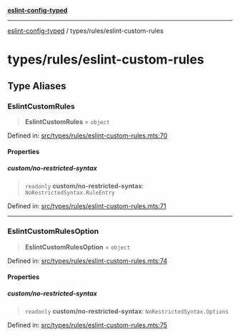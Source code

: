 [**eslint-config-typed**](../../README.md)

***

[eslint-config-typed](../../README.md) / types/rules/eslint-custom-rules

# types/rules/eslint-custom-rules

## Type Aliases

### EslintCustomRules

> **EslintCustomRules** = `object`

Defined in: [src/types/rules/eslint-custom-rules.mts:70](https://github.com/noshiro-pf/eslint-config-typed/blob/main/src/types/rules/eslint-custom-rules.mts#L70)

#### Properties

##### custom/no-restricted-syntax

> `readonly` **custom/no-restricted-syntax**: `NoRestrictedSyntax.RuleEntry`

Defined in: [src/types/rules/eslint-custom-rules.mts:71](https://github.com/noshiro-pf/eslint-config-typed/blob/main/src/types/rules/eslint-custom-rules.mts#L71)

***

### EslintCustomRulesOption

> **EslintCustomRulesOption** = `object`

Defined in: [src/types/rules/eslint-custom-rules.mts:74](https://github.com/noshiro-pf/eslint-config-typed/blob/main/src/types/rules/eslint-custom-rules.mts#L74)

#### Properties

##### custom/no-restricted-syntax

> `readonly` **custom/no-restricted-syntax**: `NoRestrictedSyntax.Options`

Defined in: [src/types/rules/eslint-custom-rules.mts:75](https://github.com/noshiro-pf/eslint-config-typed/blob/main/src/types/rules/eslint-custom-rules.mts#L75)
